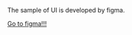 The sample of UI is developed by figma.

[Go to figma!!!](https://www.figma.com/file/uC7oRgIn8joxQUXjeo0yPM/momentie?node-id=1%3A2)
